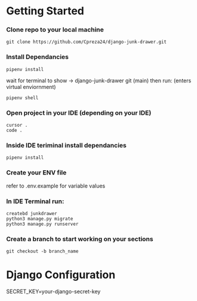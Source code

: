 # Getting Started
### Clone repo to your local machine
    git clone https://github.com/Cpreza24/django-junk-drawer.git

### Install Dependancies
    pipenv install 
wait for terminal to show 
-> django-junk-drawer git (main) then run: (enters virtual enviornment)
    
    pipenv shell

### Open project in your IDE (depending on your IDE)
    cursor . 
    code .

### Inside IDE teriminal install dependancies 
    pipenv install

### Create your ENV file 
refer to .env.example for variable values 

### In IDE Terminal run:
    createbd junkdrawer 
    python3 manage.py migrate
    python3 manage.py runserver

### Create a branch to start working on your sections
    git checkout -b branch_name


# Django Configuration
SECRET_KEY=your-django-secret-key

    
